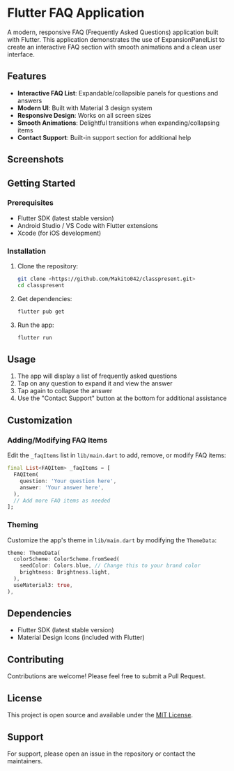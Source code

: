# Flutter FAQ Application

A modern, responsive FAQ (Frequently Asked Questions) application built with Flutter. This application demonstrates the use of ExpansionPanelList to create an interactive FAQ section with smooth animations and a clean user interface.

## Features

- **Interactive FAQ List**: Expandable/collapsible panels for questions and answers
- **Modern UI**: Built with Material 3 design system
- **Responsive Design**: Works on all screen sizes
- **Smooth Animations**: Delightful transitions when expanding/collapsing items
- **Contact Support**: Built-in support section for additional help

## Screenshots

<!-- Add screenshots of your app here -->
<!-- ![FAQ Screen](screenshots/faq_screen.png) -->

## Getting Started

### Prerequisites

- Flutter SDK (latest stable version)
- Android Studio / VS Code with Flutter extensions
- Xcode (for iOS development)

### Installation

1. Clone the repository:
   ```bash
   git clone <https://github.com/Makito042/classpresent.git>
   cd classpresent
   ```

2. Get dependencies:
   ```bash
   flutter pub get
   ```

3. Run the app:
   ```bash
   flutter run
   ```

## Usage

1. The app will display a list of frequently asked questions
2. Tap on any question to expand it and view the answer
3. Tap again to collapse the answer
4. Use the "Contact Support" button at the bottom for additional assistance

## Customization

### Adding/Modifying FAQ Items

Edit the `_faqItems` list in `lib/main.dart` to add, remove, or modify FAQ items:

```dart
final List<FAQItem> _faqItems = [
  FAQItem(
    question: 'Your question here',
    answer: 'Your answer here',
  ),
  // Add more FAQ items as needed
];
```

### Theming

Customize the app's theme in `lib/main.dart` by modifying the `ThemeData`:

```dart
theme: ThemeData(
  colorScheme: ColorScheme.fromSeed(
    seedColor: Colors.blue, // Change this to your brand color
    brightness: Brightness.light,
  ),
  useMaterial3: true,
),
```

## Dependencies

- Flutter SDK (latest stable version)
- Material Design Icons (included with Flutter)

## Contributing

Contributions are welcome! Please feel free to submit a Pull Request.

## License

This project is open source and available under the [MIT License](LICENSE).

## Support

For support, please open an issue in the repository or contact the maintainers.
